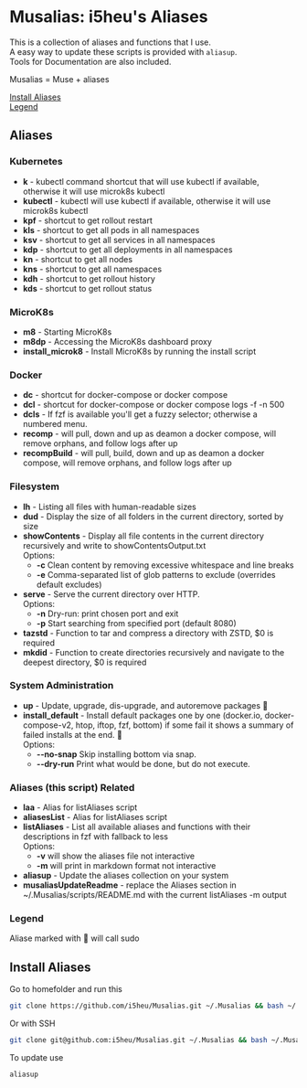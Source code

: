 # Musalias: i5heu's Aliases
This is a collection of aliases and functions that I use.  
A easy way to update these scripts is provided with `aliasup`.  
Tools for Documentation are also included.  

Musalias = Muse + aliases  

[Install Aliases](#install-aliases)  
[Legend](#Legend)


## Aliases


### Kubernetes 
- **k** - kubectl command shortcut that will use kubectl if available, otherwise it will use microk8s kubectl
- **kubectl** - kubectl will use kubectl if available, otherwise it will use microk8s kubectl 
- **kpf** - shortcut to get rollout restart
- **kls** - shortcut to get all pods in all namespaces
- **ksv** - shortcut to get all services in all namespaces
- **kdp** - shortcut to get all deployments in all namespaces
- **kn** - shortcut to get all nodes
- **kns** - shortcut to get all namespaces
- **kdh** - shortcut to get rollout history
- **kds** - shortcut to get rollout status

### MicroK8s 
- **m8** - Starting MicroK8s
- **m8dp** - Accessing the MicroK8s dashboard proxy
- **install_microk8** - Install MicroK8s by running the install script

### Docker 
- **dc** - shortcut for docker-compose or docker compose
- **dcl** - shortcut for docker-compose or docker compose logs -f -n 500
- **dcls** - If fzf is available you'll get a fuzzy selector; otherwise a numbered menu.
- **recomp** - will pull, down and up as deamon a docker compose, will remove orphans, and follow logs after up
- **recompBuild** - will pull, build, down and up as deamon a docker compose, will remove orphans, and follow logs after up

### Filesystem 
- **lh** - Listing all files with human-readable sizes
- **dud** - Display the size of all folders in the current directory, sorted by size
- **showContents** - Display all file contents in the current directory recursively and write to showContentsOutput.txt   
Options:
   - **-c** Clean content by removing excessive whitespace and line breaks
   - **-e** Comma-separated list of glob patterns to exclude (overrides default excludes)
- **serve** - Serve the current directory over HTTP.   
Options:
   - **-n** Dry-run: print chosen port and exit
   - **-p** <port> Start searching from specified port (default 8080)
- **tazstd** - Function to tar and compress a directory with ZSTD, $0 <directory> is required
- **mkdid** - Function to create directories recursively and navigate to the deepest directory, $0 <directory> is required

### System Administration 
- **up** - Update, upgrade, dis-upgrade, and autoremove packages 👑
- **install_default** - Install default packages one by one (docker.io, docker-compose-v2, htop, iftop, fzf, bottom) if some fail it shows a summary of failed installs at the end. 👑   
Options:
   - **--no-snap** Skip installing bottom via snap.
   - **--dry-run** Print what would be done, but do not execute.

### Aliases (this script) Related 
- **laa** - Alias for listAliases script
- **aliasesList** - Alias for listAliases script
- **listAliases** - List all available aliases and functions with their descriptions in fzf with fallback to less   
Options:
   - **-v** will show the aliases file not interactive
   - **-m** will print in markdown format not interactive
- **aliasup** - Update the aliases collection on your system
- **musaliasUpdateReadme** - replace the Aliases section in ~/.Musalias/scripts/README.md with the current listAliases -m output

### Legend
Aliase marked with 👑 will call sudo

## Install Aliases
Go to homefolder and run this
```bash
git clone https://github.com/i5heu/Musalias.git ~/.Musalias && bash ~/.Musalias/setup.sh && source ~/.Musalias/aliases
```

Or with SSH
```bash
git clone git@github.com:i5heu/Musalias.git ~/.Musalias && bash ~/.Musalias/setup.sh && source ~/.Musalias/aliases
```

To update use
```base
aliasup
```
